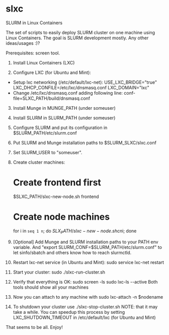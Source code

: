 slxc
====

SLURM in Linux Containers

The set of scripts to easily deploy SLURM cluster on one machine using Linux Containers.
The goal is SLURM development mostly. Any other ideas/usages :)?

Prerequisites: screen tool.

1. Install Linux Containers (LXC)

2. Configure LXC (for Ubuntu and Mint):
- Setup lxc networking (/etc/default/lxc-net):
    USE_LXC_BRIDGE="true"
    LXC_DHCP_CONFILE=/etc/lxc/dnsmasq.conf
    LXC_DOMAIN="lxc"
- Change /etc/lxc/dnsmasq.conf adding following line:
    conf-file=SLXC_PATH/build/dnsmasq.conf

3. Install Munge in MUNGE_PATH (under someuser)

4. Install SLURM in SLURM_PATH (under someuser)

5. Configure SLURM and put its configuration in $SLURM_PATH/etc/slurm.conf

6. Put SLURM and Munge installation paths to $SLURM_SLXC/slxc.conf

7. Set SLURM_USER to "someuser".

8. Create cluster machines:
    # Create frontend first
    $SLXC_PATH/slxc-new-node.sh frontend
    # Create node machines
    for i in `seq 1 n`; do $SLX_PATH/slxc-new-node.sh cn$i; done
9. [Optional] Add Munge and SLURM installation paths to your PATH env variable.
    And "export SLURM_CONF=$SLURM_PATH/etc/slurm.conf" to let sinfo/sbatch
    and others know how to reach slurmctld.

10. Restart lxc-net service (in Ubuntu and Mint):
    sudo service lxc-net restart

11. Start your cluster:
    sudo ./slxc-run-cluster.sh

12. Verify that everything is OK:
    sudo screen -ls
    sudo lxc-ls --active
    Both tools should show all your machines

13. Now you can attach to any machine with
    sudo lxc-attach -n $nodename

14. To shutdown your cluster use
    ./slxc-stop-cluster.sh
    NOTE: that it may take a while. You can speedup this process by setting
     LXC_SHUTDOWN_TIMEOUT in /etc/default/lxc (for Ubuntu and Mint)

That seems to be all. Enjoy!